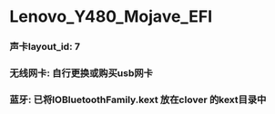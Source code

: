 # Lenovo_Y480_Mojave_EFI
### 声卡layout_id: 7
### 无线网卡: 自行更换或购买usb网卡
### 蓝牙: 已将IOBluetoothFamily.kext 放在clover 的kext目录中
